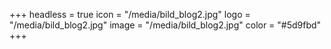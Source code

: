 +++
headless = true
icon = "/media/bild_blog2.jpg"
logo = "/media/bild_blog2.jpg"
image = "/media/bild_blog2.jpg"
color = "#5d9fbd"
+++
